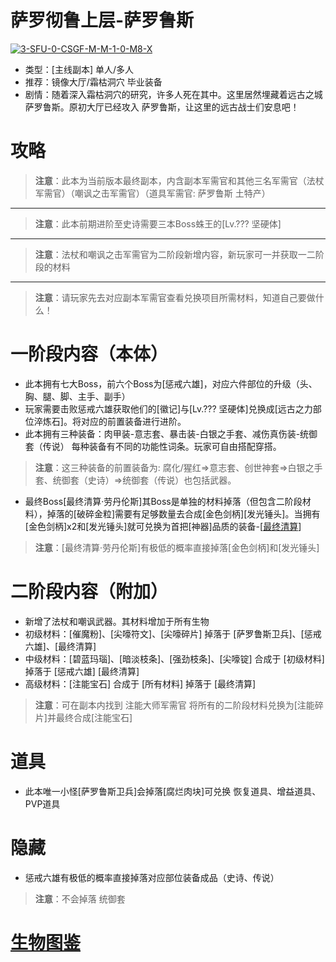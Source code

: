 # 萨罗彻鲁上层-萨罗鲁斯
<a href="https://ibb.co/TkvVWc2"><img src="https://i.ibb.co/2ynDZqh/3-SFU-0-CSGF-M-M-1-0-M8-X.png" alt="3-SFU-0-CSGF-M-M-1-0-M8-X" border="0"></a>
* 类型：[主线副本] 单人/多人
* 推荐：镜像大厅/霜枯洞穴 毕业装备
* 剧情：随着深入霜枯洞穴的研究，许多人死在其中。这里居然埋藏着远古之城 萨罗鲁斯。原初大厅已经攻入 萨罗鲁斯，让这里的远古战士们安息吧！
# 攻略
>**注意**：此本为当前版本最终副本，内含副本军需官和其他三名军需官（法杖军需官）（嘲讽之击军需官）（道具军需官: 萨罗鲁斯 土特产）
---
>**注意**：此本前期进阶至史诗需要三本Boss蛛王的[Lv.??? 坚硬体]
---
>**注意**：法杖和嘲讽之击军需官为二阶段新增内容，新玩家可一并获取一二阶段的材料
---
>**注意**：请玩家先去对应副本军需官查看兑换项目所需材料，知道自己要做什么！
# 一阶段内容（本体）
* 此本拥有七大Boss，前六个Boss为[惩戒六雄]，对应六件部位的升级（头、胸、腿、脚、主手、副手）
* 玩家需要击败惩戒六雄获取他们的[徽记]与[Lv.??? 坚硬体]兑换成[远古之力部位淬炼石]。将对应的前置装备进行进阶。
* 此本拥有三种装备：肉甲装-意志套、暴击装-白银之手套、减伤真伤装-统御套（传说） 每种装备有不同的功能性词条。玩家可自由搭配穿搭。
>**注意**：这三种装备的前置装备为: 腐化/猩红=>意志套、创世神套=>白银之手套、统御套（史诗）=>统御套（传说）也包括武器。
* 最终Boss[最终清算·劳丹伦斯]其Boss是单独的材料掉落（但包含二阶段材料），掉落的[破碎金粒]需要有足够数量去合成[金色剑柄][发光锤头]。当拥有[金色剑柄]x2和[发光锤头]就可兑换为首把[神器]品质的装备-[<a href="https://github.com/LeafletXD/Minecraft-Yuanchu-Server-Wiki/blob/main/Wiki/RPG%E9%81%93%E5%85%B7/%E8%BF%91%E6%88%98%E6%AD%A6%E5%99%A8/%E6%96%A7/%E6%9C%80%E7%BB%88%E6%B8%85%E7%AE%97.md">最终清算<a/>]
>**注意**：[最终清算·劳丹伦斯]有极低的概率直接掉落[金色剑柄]和[发光锤头]
# 二阶段内容（附加）
* 新增了法杖和嘲讽武器。其材料增加于所有生物
* 初级材料：[催魔粉]、[尖嚎符文]、[尖嚎碎片] 掉落于 [萨罗鲁斯卫兵]、[惩戒六雄]、[最终清算]
* 中级材料：[碧蓝玛瑙]、[暗淡枝条]、[强劲枝条]、[尖嚎锭] 合成于 [初级材料] 掉落于 [惩戒六雄] [最终清算]
* 高级材料：[注能宝石] 合成于 [所有材料] 掉落于 [最终清算] 
>**注意**：可在副本内找到 注能大师军需官 将所有的二阶段材料兑换为[注能碎片]并最终合成[注能宝石]
# 道具
* 此本唯一小怪[萨罗鲁斯卫兵]会掉落[腐烂肉块]可兑换 恢复道具、增益道具、PVP道具
# 隐藏
* 惩戒六雄有极低的概率直接掉落对应部位装备成品（史诗、传说）
>**注意**：不会掉落 统御套
# <a href="https://github.com/LeafletXD/Minecraft-Yuanchu-Server-Wiki/blob/main/Wiki/%E7%94%9F%E7%89%A9%E5%9B%BE%E9%89%B4/%E3%80%90%E4%BA%94%E6%9C%AC%E3%80%91%E8%90%A8%E7%BD%97%E9%B2%81%E6%96%AF.md">生物图鉴<a/>
